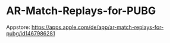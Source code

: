 # AR-Match-Replays-for-PUBG

Appstore: https://apps.apple.com/de/app/ar-match-replays-for-pubg/id1467986281
